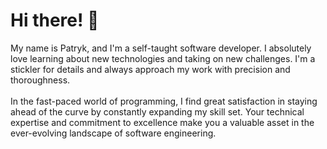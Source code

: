 <h1 align="left">Hi there! 👋</h1> 
<p>My name is Patryk, and I'm a self-taught software developer. I absolutely love learning about new technologies and taking on new challenges. I'm a stickler for details and always approach my work with precision and thoroughness.<br><br>In the fast-paced world of programming, I find great satisfaction in staying ahead of the curve by constantly expanding my skill set. Your technical expertise and commitment to excellence make you a valuable asset in the ever-evolving landscape of software engineering.</p>
